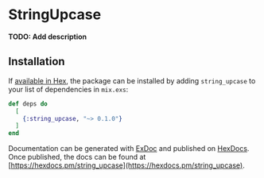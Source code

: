 # StringUpcase

**TODO: Add description**

## Installation

If [available in Hex](https://hex.pm/docs/publish), the package can be installed
by adding `string_upcase` to your list of dependencies in `mix.exs`:

```elixir
def deps do
  [
    {:string_upcase, "~> 0.1.0"}
  ]
end
```

Documentation can be generated with [ExDoc](https://github.com/elixir-lang/ex_doc)
and published on [HexDocs](https://hexdocs.pm). Once published, the docs can
be found at [https://hexdocs.pm/string_upcase](https://hexdocs.pm/string_upcase).

